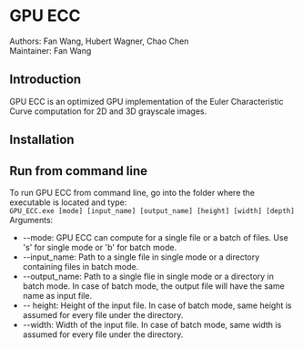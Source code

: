 # GPU ECC
Authors: Fan Wang, Hubert Wagner, Chao Chen <br/>
Maintainer: Fan Wang
## Introduction ##
GPU ECC is an optimized GPU implementation of the Euler Characteristic Curve computation for 2D and 3D grayscale images.
## Installation ##

## Run from command line ##
To run GPU ECC from command line, go into the folder where the executable is located and type: <br/>
`GPU_ECC.exe [mode] [input_name] [output_name] [height] [width] [depth]` <br/>
Arguments:<br/>
* --mode:       GPU ECC can compute for a single file or a batch of files. Use 's' for single mode or 'b' for batch mode.
* --input_name: Path to a single file in single mode or a directory containing files in batch mode.
* --output_name: Path to a single flie in single mode or a directory in batch mode. In case of batch mode, the output file will have the same name as input file.
* -- height: Height of the input file. In case of batch mode, same height is assumed for every file under the directory.
* --width: Width of the input file. In case of batch mode, same width is assumed for every file under the directory.
